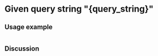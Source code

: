 
Given query string "{query_string}"
=============================================================================================================

Usage example
-------------

```
```

Discussion
----------
